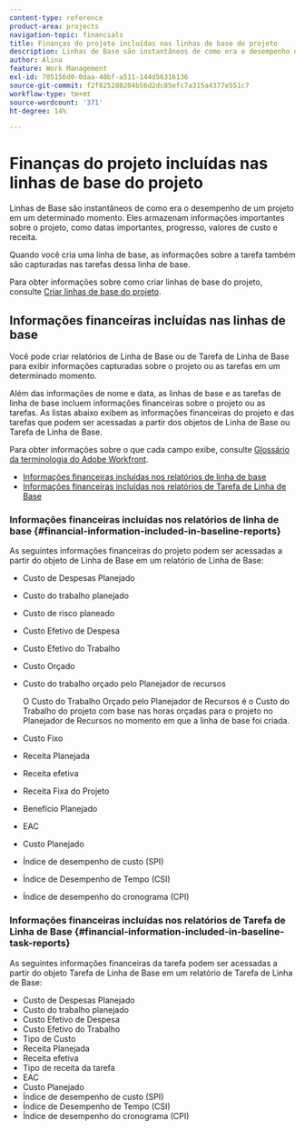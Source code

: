 ```yaml
---
content-type: reference
product-area: projects
navigation-topic: financials
title: Finanças do projeto incluídas nas linhas de base do projeto
description: Linhas de Base são instantâneos de como era o desempenho de um projeto em um determinado momento. Eles armazenam informações importantes sobre o projeto, como datas importantes, progresso, valores de custo e receita.
author: Alina
feature: Work Management
exl-id: 705156d0-0daa-40bf-a511-144d56316136
source-git-commit: f2f825280204b56d2dc85efc7a315a4377e551c7
workflow-type: tm+mt
source-wordcount: '371'
ht-degree: 14%

---
```


# Finanças do projeto incluídas nas linhas de base do projeto

Linhas de Base são instantâneos de como era o desempenho de um projeto em um determinado momento. Eles armazenam informações importantes sobre o projeto, como datas importantes, progresso, valores de custo e receita.

Quando você cria uma linha de base, as informações sobre a tarefa também são capturadas nas tarefas dessa linha de base.

Para obter informações sobre como criar linhas de base do projeto, consulte [Criar linhas de base do projeto](../../../manage-work/projects/create-projects/create-baselines.md).

## Informações financeiras incluídas nas linhas de base

Você pode criar relatórios de Linha de Base ou de Tarefa de Linha de Base para exibir informações capturadas sobre o projeto ou as tarefas em um determinado momento.

Além das informações de nome e data, as linhas de base e as tarefas de linha de base incluem informações financeiras sobre o projeto ou as tarefas. As listas abaixo exibem as informações financeiras do projeto e das tarefas que podem ser acessadas a partir dos objetos de Linha de Base ou Tarefa de Linha de Base.

Para obter informações sobre o que cada campo exibe, consulte [Glossário da terminologia do Adobe Workfront](../../../workfront-basics/navigate-workfront/workfront-navigation/workfront-terminology-glossary.md).

* [Informações financeiras incluídas nos relatórios de linha de base](#financial-information-included-in-baseline-reports)
* [Informações financeiras incluídas nos relatórios de Tarefa de Linha de Base](#financial-information-included-in-baseline-task-reports)

### Informações financeiras incluídas nos relatórios de linha de base {#financial-information-included-in-baseline-reports}

As seguintes informações financeiras do projeto podem ser acessadas a partir do objeto de Linha de Base em um relatório de Linha de Base:

* Custo de Despesas Planejado
* Custo do trabalho planejado
* Custo de risco planeado
* Custo Efetivo de Despesa
* Custo Efetivo do Trabalho
* Custo Orçado
* Custo do trabalho orçado pelo Planejador de recursos

  O Custo do Trabalho Orçado pelo Planejador de Recursos é o Custo do Trabalho do projeto com base nas horas orçadas para o projeto no Planejador de Recursos no momento em que a linha de base foi criada.

* Custo Fixo
* Receita Planejada
* Receita efetiva
* Receita Fixa do Projeto
* Benefício Planejado
* EAC
* Custo Planejado
* Índice de desempenho de custo (SPI)
* Índice de Desempenho de Tempo (CSI)
* Índice de desempenho do cronograma (CPI)

### Informações financeiras incluídas nos relatórios de Tarefa de Linha de Base {#financial-information-included-in-baseline-task-reports}

As seguintes informações financeiras da tarefa podem ser acessadas a partir do objeto Tarefa de Linha de Base em um relatório de Tarefa de Linha de Base:

* Custo de Despesas Planejado
* Custo do trabalho planejado
* Custo Efetivo de Despesa
* Custo Efetivo do Trabalho
* Tipo de Custo
* Receita Planejada
* Receita efetiva
* Tipo de receita da tarefa
* EAC
* Custo Planejado
* Índice de desempenho de custo (SPI)
* Índice de Desempenho de Tempo (CSI)
* Índice de desempenho do cronograma (CPI)
